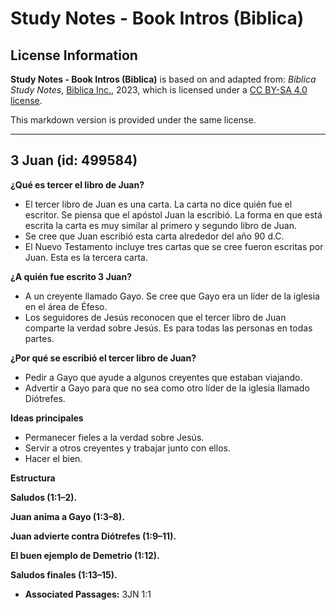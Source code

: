 # Study Notes - Book Intros (Biblica)

## License Information

**Study Notes - Book Intros (Biblica)** is based on and adapted from: _Biblica Study Notes_, [Biblica Inc.](https://www.biblica.com/), 2023, which is licensed under a [CC BY-SA 4.0 license](https://creativecommons.org/licenses/by-sa/4.0/legalcode.en).

This markdown version is provided under the same license.



--------------------------------

## 3 Juan (id: 499584)

**¿Qué es tercer el libro de Juan?**

* El tercer libro de Juan es una carta. La carta no dice quién fue el escritor. Se piensa que el apóstol Juan la escribió. La forma en que está escrita la carta es muy similar al primero y segundo libro de Juan.
* Se cree que Juan escribió esta carta alrededor del año 90 d.C.
* El Nuevo Testamento incluye tres cartas que se cree fueron escritas por Juan. Esta es la tercera carta.

**¿A quién fue escrito 3 Juan?**

* A un creyente llamado Gayo. Se cree que Gayo era un líder de la iglesia en el área de Éfeso.
* Los seguidores de Jesús reconocen que el tercer libro de Juan comparte la verdad sobre Jesús. Es para todas las personas en todas partes.

**¿Por qué se escribió el tercer libro de Juan?**

* Pedir a Gayo que ayude a algunos creyentes que estaban viajando.
* Advertir a Gayo para que no sea como otro líder de la iglesia llamado Diótrefes.

**Ideas principales**

* Permanecer fieles a la verdad sobre Jesús.
* Servir a otros creyentes y trabajar junto con ellos.
* Hacer el bien.

**Estructura**

**Saludos (1:1–2\).**

**Juan anima a Gayo (1:3–8\).**

**Juan advierte contra Diótrefes (1:9–11\).**

**El buen ejemplo de Demetrio (1:12\).**

**Saludos finales (1:13–15\).**

* **Associated Passages:** 3JN 1:1

